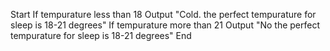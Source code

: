 Start
If tempurature less than 18
Output "Cold. the perfect tempurature for sleep is 18-21 degrees"
If tempurature more than 21
Output "No the perfect tempurature for sleep is 18-21 degrees"
End
